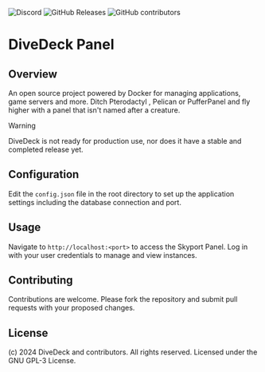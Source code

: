 ![Discord](https://img.shields.io/discord/1240285170351996968?label=Discord&logo=Discord&logoColor=white&style=for-the-badge)
![GitHub Releases](https://img.shields.io/github/downloads/divedeck/panel/latest/total?style=for-the-badge)
![GitHub contributors](https://img.shields.io/github/contributors/divedeck/panel?style=for-the-badge)

# DiveDeck Panel

## Overview
An open source project powered by Docker for managing applications, game servers and more. Ditch Pterodactyl , Pelican or PufferPanel and fly higher with a panel that isn't named after a creature.

> [!WARNING]
> DiveDeck is not ready for production use, nor does it have a stable and completed release yet.

## Configuration
Edit the `config.json` file in the root directory to set up the application settings including the database connection and port.

## Usage
Navigate to `http://localhost:<port>` to access the Skyport Panel. Log in with your user credentials to manage and view instances.

## Contributing
Contributions are welcome. Please fork the repository and submit pull requests with your proposed changes.

## License
(c) 2024 DiveDeck and contributors. All rights reserved. Licensed under the GNU GPL-3 License.
